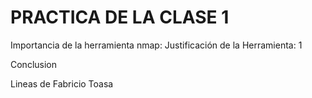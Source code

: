 # PRACTICA DE LA CLASE 1

Importancia de la herramienta nmap:
Justificación de la Herramienta: 1

Conclusion

Lineas de Fabricio Toasa
